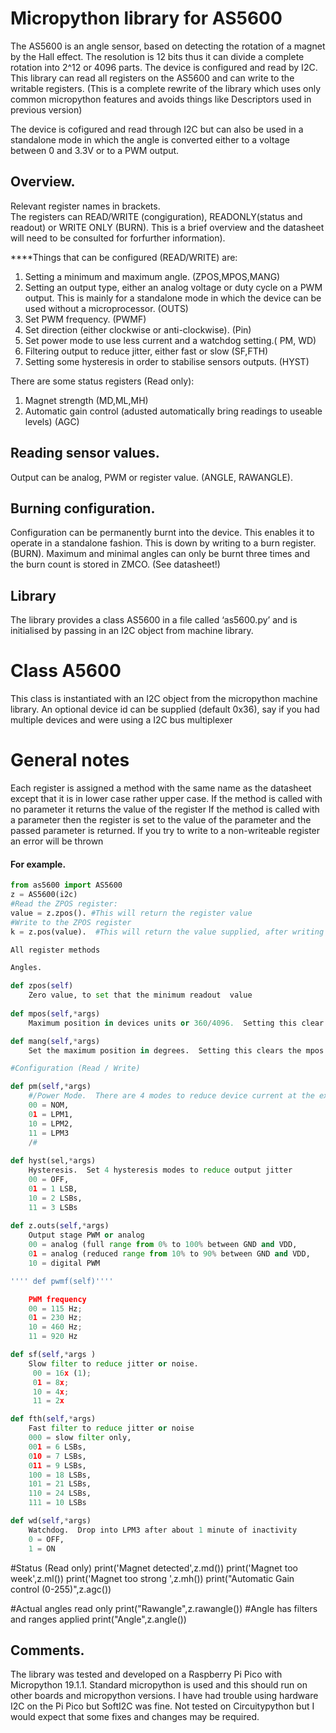 # Micropython library for AS5600

The AS5600 is an angle sensor, based on detecting  the rotation of a magnet by the Hall effect.  The resolution is 12 bits thus it can divide a complete rotation into 2^12 or 4096 parts. The device is configured and read by I2C.  This library can read all registers on the AS5600 and can write to the writable registers.  (This is a complete rewrite of the library which uses only common micropython features and avoids things like Descriptors used in previous version)

The device is  cofigured and read through I2C but can also be used in a standalone mode in 
which the angle is converted either to a voltage between 0 and 3.3V or to a PWM output.  

## Overview.
Relevant register names in brackets.  
The registers can READ/WRITE (congiguration), READONLY(status and readout) or WRITE ONLY (BURN). 
This is a brief overview and the datasheet will need to be consulted for forfurther information).

****Things that can be configured (READ/WRITE) are:  
1.  Setting a minimum and maximum angle. (ZPOS,MPOS,MANG)
2.  Setting an output type, either an analog voltage or duty cycle on a PWM output.  This is mainly for a standalone mode in which the device can be used without a microprocessor. (OUTS)
4.  Set PWM frequency. (PWMF)
3.  Set direction (either clockwise or anti-clockwise). (Pin)
4.  Set power mode to use less current and a watchdog setting.( PM, WD)
5.  Filtering output to reduce jitter, either fast or slow (SF,FTH)
6.  Setting some hysteresis in order to stabilise sensors outputs. (HYST)

There are some status registers (Read only):
1.  Magnet strength (MD,ML,MH)
2.  Automatic gain control (adusted automatically bring readings to useable levels) (AGC)

## Reading sensor values.
Output can be analog, PWM or register value.  (ANGLE, RAWANGLE).

## Burning configuration.
Configuration can be permanently burnt into the device.  This enables it to operate in a standalone fashion.
This is down by writing to a burn register. (BURN).
Maximum and minimal angles can only be burnt three times and the burn count is stored in ZMCO.  (See datasheet!)  

## Library
The library provides a class AS5600 in a file called ‘as5600.py’ and is initialised by passing in an I2C object from machine library.   

# Class A5600

This class is instantiated with an I2C object from the micropython machine library.
An optional device id can be supplied (default 0x36),  say if you had multiple devices and were using a I2C bus multiplexer 

# General notes

Each register is assigned a method with the same name as  the datasheet  except that it is in lower case rather upper case.
If the method is called with no parameter it returns the value of the register
If the method is called with a parameter then the register is set to the value of the parameter and the passed parameter is returned.
If you try to write to a non-writeable register an error will be thrown


#### For example.


``` python
from as5600 import AS5600
z = AS5600(i2c)
#Read the ZPOS register:  
value = z.zpos(). #This will return the register value
#Write to the ZPOS register  
k = z.pos(value).  #This will return the value supplied, after writing it to the register

All register methods

Angles.

def zpos(self)
    Zero value, to set that the minimum readout  value
    
def mpos(self,*args)
    Maximum position in devices units or 360/4096.  Setting this clear the maximum angle

def mang(self,*args)
    Set the maximum position in degrees.  Setting this clears the mpos value

#Configuration (Read / Write)

def pm(self,*args)
    #/Power Mode.  There are 4 modes to reduce device current at the expense of increasing polling time
    00 = NOM, 
    01 = LPM1, 
    10 = LPM2, 
    11 = LPM3
    /#
    
def hyst(sel,*args)
    Hysteresis.  Set 4 hysteresis modes to reduce output jitter
    00 = OFF,
    01 = 1 LSB, 
    10 = 2 LSBs, 
    11 = 3 LSBs
    
def z.outs(self,*args)
    Output stage PWM or analog
    00 = analog (full range from 0% to 100% between GND and VDD,
    01 = analog (reduced range from 10% to 90% between GND and VDD, 
    10 = digital PWM

'''' def pwmf(self)''''

    PWM frequency   
    00 = 115 Hz; 
    01 = 230 Hz; 
    10 = 460 Hz; 
    11 = 920 Hz

def sf(self,*args )
    Slow filter to reduce jitter or noise.
     00 = 16x (1); 
     01 = 8x; 
     10 = 4x; 
     11 = 2x

def fth(self,*args)
    Fast filter to reduce jitter or noise
    000 = slow filter only, 
    001 = 6 LSBs, 
    010 = 7 LSBs,
    011 = 9 LSBs,
    100 = 18 LSBs, 
    101 = 21 LSBs, 
    110 = 24 LSBs, 
    111 = 10 LSBs

def wd(self,*args)
    Watchdog.  Drop into LPM3 after about 1 minute of inactivity
    0 = OFF, 
    1 = ON         

```

#Status (Read only)
print('Magnet detected',z.md())
print('Magnet too week',z.ml())
print('Magnet too strong ',z.mh())
print("Automatic Gain control (0-255)",z.agc())

#Actual angles read only
print("Rawangle",z.rawangle())
#Angle has filters and ranges applied
print("Angle",z.angle())

## Comments.

The library was tested and developed on a Raspberry Pi Pico with Micropython 19.1.1.
Standard micropython is used and this should run on other boards and micropython versions.
I have had trouble using hardware I2C on the Pi Pico but SoftI2C was fine.
Not tested on Circuitypython but I would expect that some fixes and changes may be required. 



